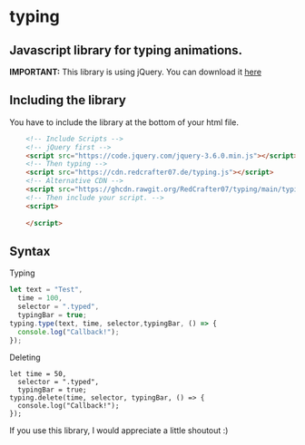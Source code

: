 # typing
## Javascript library for typing animations.

**IMPORTANT:** This library is using jQuery. You can download it [here](https://jquery.com/download/)

## Including the library
You have to include the library at the bottom of your html file.

```html
    <!-- Include Scripts -->
    <!-- jQuery first -->
    <script src="https://code.jquery.com/jquery-3.6.0.min.js"></script> 
    <!-- Then typing -->
    <script src="https://cdn.redcrafter07.de/typing.js"></script>
    <!-- Alternative CDN -->
    <script src="https://ghcdn.rawgit.org/RedCrafter07/typing/main/typing.js"></script>
    <!-- Then include your script. -->
    <script>
      
    </script>
```

## Syntax
Typing
```js
let text = "Test",
  time = 100,
  selector = ".typed",
  typingBar = true;
typing.type(text, time, selector,typingBar, () => {
  console.log("Callback!");
});
```

Deleting
```
let time = 50,
  selector = ".typed",
  typingBar = true;
typing.delete(time, selector, typingBar, () => {
  console.log("Callback!");
});
```

If you use this library, I would appreciate a little shoutout :)
